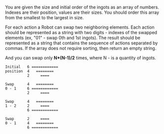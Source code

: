 You are given the size and initial order of the ingots as an array of numbers.
Indexes are their position, values are their sizes. 
You should order this array from the smallest to the largest in size.

For each action a Robot can swap two neighboring elements. 
Each action should be represented as a string with two digits - 
indexes of the swapped elements (ex, "01" - swap 0th and 1st ingots). 
The result should be represented as a string that 
contains the sequence of actions separated by commas. 
If the array does not require sorting, then return an empty string.

And you can swap only **N\*(N-1)/2** times, where N - is a quantity of ingots.

```
Initial   6 ============
position  4   ======== 
          2     ====

Swap      4   ========
0 - 1     6 ============ 
          2     ====
          
Swap      4   ========
1 - 2     2     ==== 
          6 ============
          
Swap      2     ====
0 - 1     4   ======== 
          6 ============
```